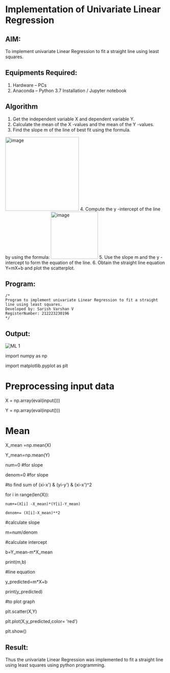 # Implementation of Univariate Linear Regression
## AIM:
To implement univariate Linear Regression to fit a straight line using least squares.

## Equipments Required:
1. Hardware – PCs
2. Anaconda – Python 3.7 Installation / Jupyter notebook

## Algorithm
1. Get the independent variable X and dependent variable Y.
2. Calculate the mean of the X -values and the mean of the Y -values.
3. Find the slope m of the line of best fit using the formula. 
<img width="231" alt="image" src="https://user-images.githubusercontent.com/93026020/192078527-b3b5ee3e-992f-46c4-865b-3b7ce4ac54ad.png">
4. Compute the y -intercept of the line by using the formula:
<img width="148" alt="image" src="https://user-images.githubusercontent.com/93026020/192078545-79d70b90-7e9d-4b85-9f8b-9d7548a4c5a4.png">
5. Use the slope m and the y -intercept to form the equation of the line.
6. Obtain the straight line equation Y=mX+b and plot the scatterplot.

## Program:
```
/*
Program to implement univariate Linear Regression to fit a straight line using least squares.
Developed by: Sarish Varshan V
RegisterNumber: 212223230196  
*/
```

## Output:
![ML 1](https://github.com/sarishvarshan/Find-the-best-fit-line-using-Least-Squares-Method/assets/152167665/4dc53084-2b30-49fa-9dd3-717615eb24a5)

import numpy as np

import matplotlib.pyplot as plt 

# Preprocessing input data 

X = np.array(eval(input()))

Y = np.array(eval(input()))

# Mean 

X_mean =np.mean(X)

Y_mean=np.mean(Y)

num=0  #for slope

denom=0 #for slope


#to find sum of (xi-x') & (yi-y') & (xi-x')^2

for i in range(len(X)):

    num+=(X[i] -X_mean)*(Y[i]-Y_mean)
    
    denom+= (X[i]-X_mean)**2
    

#calculate slope

m=num/denom


#calculate intercept

b=Y_mean-m*X_mean

print(m,b)

#line equation

y_predicted=m*X+b

print(y_predicted)

#to plot graph

plt.scatter(X,Y)

plt.plot(X,y_predicted,color= 'red')

plt.show()



## Result:
Thus the univariate Linear Regression was implemented to fit a straight line using least squares using python programming.
